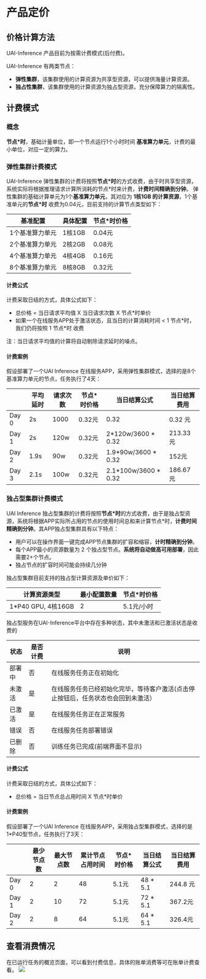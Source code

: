 

# 产品定价

## 价格计算方法
UAI-Inference 产品目前为按需计费模式(后付费)。

UAI-Inference 有两类节点：
  * **弹性集群**，该集群使用的计算资源为共享型资源，可以提供海量计算资源。
  * **独占性集群**，该集群使用的计算资源为独占型资源，充分保障算力的隔离性。

## 计费模式
### 概念
**节点\*时**，基础计量单位，即一个节点运行1个小时时间
**基准算力单元**，计费的最小单位，对应一定的算力。

### 弹性集群计费模式
UAI-Inference 弹性集群的计费将按照**节点\*时**的方式收费，由于时共享型资源，系统实际将根据推理请求计算所消耗的节点\*时来计费，**计费时间精确到分钟**。
弹性集群的基础计算单元为1个**基准算力单元**，其对应为 **1核1GB 的计算资源**，1个基准单元的**节点\*时** 收费为0.04元，目前支持的计算节点类型如下：

| 基准配置        | 具体配置 | 节点\*时价格 |
| --------------- | -------- | ------------ |
| 1个基准算力单元 | 1核1GB   | 0.04元       |
| 2个基准算力单元 | 2核2GB   | 0.08元       |
| 4个基准算力单元 | 4核4GB   | 0.16元       |
| 8个基准算力单元 | 8核8GB   | 0.32元       |

#### 计费公式
计费采取日结的方式，具体公式如下：

  - 总价格 = 当日请求平均值 X 当日请求次数 X 节点\*时单价
  - 如果一个在线服务APP处于激活状态，且当日的计算消耗时间 < 1 节点\*时，我们仍将按照 1 节点\*时 收费

注：当日请求平均值的计算将自动剔除请求延时的噪点。

#### 计费案例
假设部署了一个UAI Inference 在线服务APP，采用弹性集群模式，选择的是8个基准算力单元的节点，任务执行了4天：

|       | 平均延时 | 请求次数 | 节点\*时价格 | 当日结算公式           | 当日结算费用 |
| ----- | -------- | -------- | ------------ | ---------------------- | ------------ |
| Day 0 | 2s       | 1000     | 0.32元       | 0.32                   | 0.32 元      |
| Day 1 | 2s       | 120w     | 0.32元       | 2\*120w/3600 \* 0.32   | 213.33元     |
| Day 2 | 1.9s     | 90w      | 0.32元       | 1.9\*90w/3600 \* 0.32  | 152元        |
| Day 3 | 2.1s     | 100w     | 0.32元       | 2.1\*100w/3600 \* 0.32 | 186.67元     |

### 独占型集群计费模式
UAI Inference 独占型集群的计费将按照**节点\*时**的方式收费，由于是独占型资源，系统将根据APP实际所占用的节点的使用时间总和来计算节点\*时，**计费时间精确到分钟**。其APP独占型集群具有以下特点：

  * 用户可以在操作界面一键完成APP节点集群的扩容和缩容，**计时精确到分钟**。
  * 每个APP最小的资源数量为 2 个独占型节点。**系统将自动做高可用部署**，因此需要2+个节点。
  * 独占节点的扩容时间可能会持续几分钟

独占型集群目前支持的独占型计算资源及单价如下：

| 计算资源类型        | 最小配置数量 | 节点\*时价格 |
| ------------------- | ------------ | ------------ |
| 1\*P40 GPU, 4核16GB | 2            | 5.1元/小时   |

独占型服务在UAI-Inference平台中存在多种状态，其中未激活和已激活状态是收费的

| 状态   | 是否计费 | 说明                                                         |
| ------ | -------- | ------------------------------------------------------------ |
| 部署中 | 否       | 在线服务任务正在初始化                                       |
| 未激活 | 是       | 在线服务任务已经初始化完毕，等待客户激活(点击停止按钮后，任务状态也会回到未激活） |
| 已激活 | 是       | 在线服务任务正在正常服务                                     |
| 错误   | 否       | 在线服务任务部署错误                                         |
| 已删除 | 否       | 训练任务已完成(前端界面不显示)                               |

#### 计费公式
计费采取日结的方式，具体公式如下：

 - 总价格 = 当日节点总占用时间 X 节点\*时单价

#### 计费案例
假设部署了一个UAI Inference 在线服务APP，采用独占型集群模式，选择的是1\*P40型节点，任务执行了3天：

|       | 最少节点数 | 最大节点数 | 累计节点占用时间 | 节点\*时价格 | 当日结算公式 | 当日结算费用 |
| ----- | ---------- | ---------- | ---------------- | ------------ | ------------ | ------------ |
| Day 0 | 2          | 2          | 48               | 5.1元        | 48 * 5.1     | 244.8 元     |
| Day 1 | 2          | 10         | 72               | 5.1元        | 72 * 5.1     | 367.2元      |
| Day 2 | 2          | 8          | 64               | 5.1元        | 64 * 5.1     | 326.4元      |

## 查看消费情况

在已运行任务的概览页面，可以看到付费信息，具体的账单消费等可在账单计费查看。
![](ai/uai-inference/images/price/infer付费信息.jpg)

